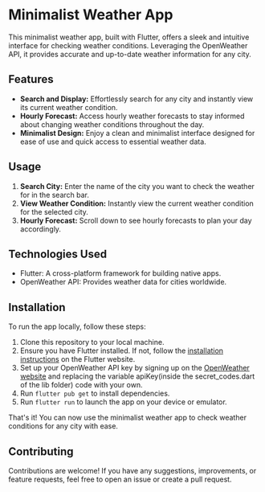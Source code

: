 # Minimalist Weather App

This minimalist weather app, built with Flutter, offers a sleek and intuitive interface for checking weather conditions. Leveraging the OpenWeather API, it provides accurate and up-to-date weather information for any city.

## Features

- **Search and Display:** Effortlessly search for any city and instantly view its current weather condition.
- **Hourly Forecast:** Access hourly weather forecasts to stay informed about changing weather conditions throughout the day.
- **Minimalist Design:** Enjoy a clean and minimalist interface designed for ease of use and quick access to essential weather data.

## Usage

1. **Search City:** Enter the name of the city you want to check the weather for in the search bar.
2. **View Weather Condition:** Instantly view the current weather condition for the selected city.
3. **Hourly Forecast:** Scroll down to see hourly forecasts to plan your day accordingly.

## Technologies Used

- Flutter: A cross-platform framework for building native apps.
- OpenWeather API: Provides weather data for cities worldwide.

## Installation

To run the app locally, follow these steps:

1. Clone this repository to your local machine.
2. Ensure you have Flutter installed. If not, follow the [installation instructions](https://flutter.dev/docs/get-started/install) on the Flutter website.
3. Set up your OpenWeather API key by signing up on the [OpenWeather website](https://openweathermap.org/api) and replacing the variable apiKey(inside the secret_codes.dart of the lib folder) code with your own.
4. Run `flutter pub get` to install dependencies.
5. Run `flutter run` to launch the app on your device or emulator.

That's it! You can now use the minimalist weather app to check weather conditions for any city with ease.

## Contributing

Contributions are welcome! If you have any suggestions, improvements, or feature requests, feel free to open an issue or create a pull request.
